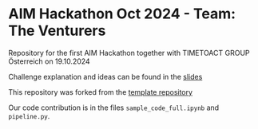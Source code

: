 # AIM Hackathon Oct 2024 - Team: The Venturers
Repository for the first AIM Hackathon together with TIMETOACT GROUP Österreich on 19.10.2024

Challenge explanation and ideas can be found in the [slides](https://timetoactgroup-my.sharepoint.com/:p:/g/personal/felix_krause_timetoact_at/ERZIULziE5pIu7F8MmgPxHwBVuhy9USUtioJsX_Y_31c_g?e=wrWNH4)

This repository was forked from the [template repository](https://github.com/AIImpactMission/hackathon_oct_2024)

Our code contribution is in the files `sample_code_full.ipynb` and `pipeline.py`.

